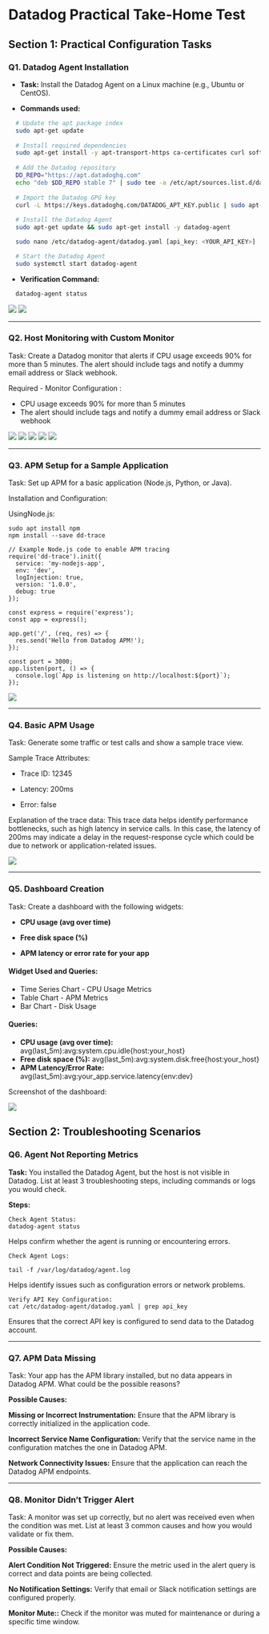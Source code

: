 # Datadog Practical Take-Home Test

## Section 1: Practical Configuration Tasks

### Q1. Datadog Agent Installation

- **Task:** Install the Datadog Agent on a Linux machine (e.g., Ubuntu or CentOS).

- **Commands used:**
```bash
  # Update the apt package index
  sudo apt-get update
  
  # Install required dependencies
  sudo apt-get install -y apt-transport-https ca-certificates curl software-properties-common
  
  # Add the Datadog repository
  DD_REPO="https://apt.datadoghq.com"
  echo "deb $DD_REPO stable 7" | sudo tee -a /etc/apt/sources.list.d/datadog.list
  
  # Import the Datadog GPG key
  curl -L https://keys.datadoghq.com/DATADOG_APT_KEY.public | sudo apt-key add -
  
  # Install the Datadog Agent
  sudo apt-get update && sudo apt-get install -y datadog-agent

  sudo nano /etc/datadog-agent/datadog.yaml [api_key: <YOUR_API_KEY>]

  # Start the Datadog Agent
  sudo systemctl start datadog-agent

```

- **Verification Command:**

```bash
  datadog-agent status
```

<img src="https://github.com/GitanshKapoor/TakeHomeTest/blob/main/Image2.png"/>
<img src="https://github.com/GitanshKapoor/TakeHomeTest/blob/main/Image1.png"/>

<hr>

### Q2. Host Monitoring with Custom Monitor

Task: Create a Datadog monitor that alerts if CPU usage exceeds 90% for more than 5 minutes. The alert should include tags and notify a dummy email address or Slack webhook.

Required - Monitor Configuration :
- CPU usage exceeds 90% for more than 5 minutes 
- The alert should include tags and notify a dummy email address or Slack webhook 

<img src="https://github.com/GitanshKapoor/TakeHomeTest/blob/main/Image3.png"/>
<img src="https://github.com/GitanshKapoor/TakeHomeTest/blob/main/Image4.png"/>
<img src="https://github.com/GitanshKapoor/TakeHomeTest/blob/main/Image5.png"/>
<img src="https://github.com/GitanshKapoor/TakeHomeTest/blob/main/Image6.png"/>
<img src="https://github.com/GitanshKapoor/TakeHomeTest/blob/main/Image7.png"/>

<hr>

### Q3. APM Setup for a Sample Application

Task: Set up APM for a basic application (Node.js, Python, or Java).

Installation and Configuration:

UsingNode.js:

```
sudo apt install npm
npm install --save dd-trace

// Example Node.js code to enable APM tracing
require('dd-trace').init({
  service: 'my-nodejs-app',
  env: 'dev',
  logInjection: true,
  version: '1.0.0',
  debug: true
});

const express = require('express');
const app = express();

app.get('/', (req, res) => {
  res.send('Hello from Datadog APM!');
});

const port = 3000;
app.listen(port, () => {
  console.log(`App is listening on http://localhost:${port}`);
});
```


<img src="https://github.com/GitanshKapoor/TakeHomeTest/blob/main/Image8.png"/>

<hr>

### Q4. Basic APM Usage

Task: Generate some traffic or test calls and show a sample trace view.

Sample Trace Attributes:

- Trace ID: 12345

- Latency: 200ms

- Error: false

Explanation of the trace data:
This trace data helps identify performance bottlenecks, such as high latency in service calls. In this case, the latency of 200ms may indicate a delay in the request-response cycle which could be due to network or application-related issues.

<img src="https://github.com/GitanshKapoor/TakeHomeTest/blob/main/Image9.png"/>

<hr>

### Q5. Dashboard Creation

Task: Create a dashboard with the following widgets:

- **CPU usage (avg over time)**

- **Free disk space (%)**

- **APM latency or error rate for your app**

#### Widget Used and Queries:
- Time Series Chart - CPU Usage Metrics
- Table Chart - APM Metrics
- Bar Chart - Disk Usage

#### Queries:
- **CPU usage (avg over time):** avg(last_5m):avg:system.cpu.idle{host:your_host}
- **Free disk space (%):** avg(last_5m):avg:system.disk.free{host:your_host}
- **APM Latency/Error Rate:** avg(last_5m):avg:your_app.service.latency{env:dev}

Screenshot of the dashboard:

<img src="https://github.com/GitanshKapoor/TakeHomeTest/blob/main/Image10.png"/>

## Section 2: Troubleshooting Scenarios
### Q6. Agent Not Reporting Metrics

**Task:** You installed the Datadog Agent, but the host is not visible in Datadog. List at least 3 troubleshooting steps, including commands or logs you would check.

**Steps:**

```
Check Agent Status:
datadog-agent status
```

Helps confirm whether the agent is running or encountering errors.

```
Check Agent Logs:

tail -f /var/log/datadog/agent.log
```

Helps identify issues such as configuration errors or network problems.

```
Verify API Key Configuration:
cat /etc/datadog-agent/datadog.yaml | grep api_key
```

Ensures that the correct API key is configured to send data to the Datadog account.
<hr>

### Q7. APM Data Missing

Task: Your app has the APM library installed, but no data appears in Datadog APM. What could be the possible reasons?

**Possible Causes:**

**Missing or Incorrect Instrumentation:** Ensure that the APM library is correctly initialized in the application code.

**Incorrect Service Name Configuration:** Verify that the service name in the configuration matches the one in Datadog APM.

**Network Connectivity Issues:** Ensure that the application can reach the Datadog APM endpoints.

<hr>

### Q8. Monitor Didn’t Trigger Alert

Task: A monitor was set up correctly, but no alert was received even when the condition was met. List at least 3 common causes and how you would validate or fix them.

**Possible Causes:**

**Alert Condition Not Triggered:** Ensure the metric used in the alert query is correct and data points are being collected.

**No Notification Settings:** Verify that email or Slack notification settings are configured properly.

**Monitor Mute::** Check if the monitor was muted for maintenance or during a specific time window.
